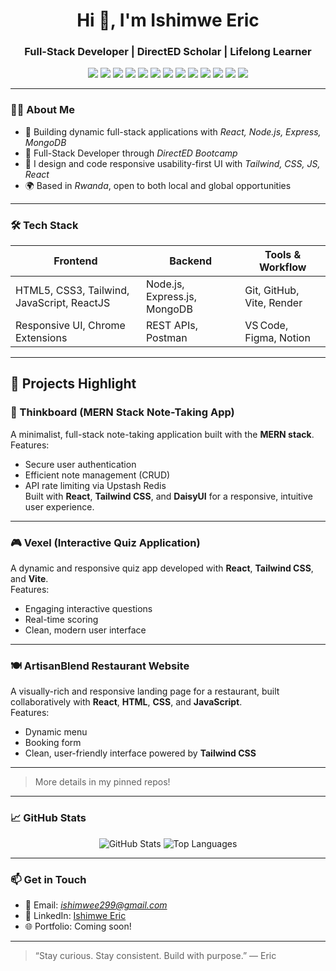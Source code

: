 <h1 align="center">Hi 👋, I'm Ishimwe Eric</h1>
<h3 align="center">Full-Stack Developer | DirectED Scholar | Lifelong Learner</h3>

<p align="center">
  <img src="https://img.shields.io/badge/Code-JavaScript-yellow?style=for-the-badge&logo=javascript" />
  <img src="https://img.shields.io/badge/Code-ReactJS-blue?style=for-the-badge&logo=react" />
  <img src="https://img.shields.io/badge/Backend-Node.js-green?style=for-the-badge&logo=node.js" />
  <img src="https://img.shields.io/badge/Backend-Express.js-lightgrey?style=for-the-badge&logo=express" />
  <img src="https://img.shields.io/badge/Database-MongoDB-4ea94b?style=for-the-badge&logo=mongodb" />
  <img src="https://img.shields.io/badge/Style-TailwindCSS-38B2AC?style=for-the-badge&logo=tailwind-css" />
  <img src="https://img.shields.io/badge/Style-CSS3-264de4?style=for-the-badge&logo=css3&logoColor=white" />
  <img src="https://img.shields.io/badge/Markup-HTML5-E34F26?style=for-the-badge&logo=html5&logoColor=white" />
  <img src="https://img.shields.io/badge/API-Postman-orange?style=for-the-badge&logo=postman" />
  <img src="https://img.shields.io/badge/Tool-Git-orange?style=for-the-badge&logo=git" />
  <img src="https://img.shields.io/badge/Repo-GitHub-black?style=for-the-badge&logo=github" />
  <img src="https://img.shields.io/badge/Design-Figma-red?style=for-the-badge&logo=figma" />
  <img src="https://img.shields.io/badge/Editor-VS%20Code-blue?style=for-the-badge&logo=visual-studio-code" />
</p>

---

### 👨‍💻 About Me

- 🌱 Building dynamic full-stack applications with *React, Node.js, Express, MongoDB*
- 💼 Full-Stack Developer through *DirectED Bootcamp*
- 🔧 I design and code responsive usability-first UI with *Tailwind, CSS, JS, React*
- 🌍 Based in *Rwanda*, open to both local and global opportunities

---

### 🛠 Tech Stack

| Frontend                          | Backend                      | Tools & Workflow         |
|-----------------------------------|------------------------------|--------------------------|
| HTML5, CSS3, Tailwind, JavaScript, ReactJS | Node.js, Express.js, MongoDB | Git, GitHub, Vite, Render |
| Responsive UI, Chrome Extensions  | REST APIs, Postman           | VS Code, Figma, Notion   |

---

## 🚀 Projects Highlight

### 🧠 Thinkboard (MERN Stack Note-Taking App)
A minimalist, full-stack note-taking application built with the **MERN stack**.  
Features:
- Secure user authentication
- Efficient note management (CRUD)
- API rate limiting via Upstash Redis  
Built with **React**, **Tailwind CSS**, and **DaisyUI** for a responsive, intuitive user experience.

---

### 🎮 Vexel (Interactive Quiz Application)
A dynamic and responsive quiz app developed with **React**, **Tailwind CSS**, and **Vite**.  
Features:
- Engaging interactive questions
- Real-time scoring
- Clean, modern user interface

---

### 🍽 ArtisanBlend Restaurant Website
A visually-rich and responsive landing page for a restaurant, built collaboratively with **React**, **HTML**, **CSS**, and **JavaScript**.  
Features:
- Dynamic menu
- Booking form
- Clean, user-friendly interface powered by **Tailwind CSS**

---

> More details in my pinned repos!

---

### 📈 GitHub Stats

<p align="center">
  <img src="https://github-readme-stats.vercel.app/api?username=Ishimweric&show_icons=true&theme=radical" alt="GitHub Stats" />
  <img src="https://github-readme-stats.vercel.app/api/top-langs/?username=Ishimweric&layout=compact&theme=radical" alt="Top Languages" />
</p>

---

### 📫 Get in Touch

- 📧 Email: *ishimwee299@gmail.com*
- 💼 LinkedIn: [Ishimwe Eric](https://www.linkedin.com/in/ishimweric/)
- 🌐 Portfolio: Coming soon!

---

> “Stay curious. Stay consistent. Build with purpose.” — Eric

